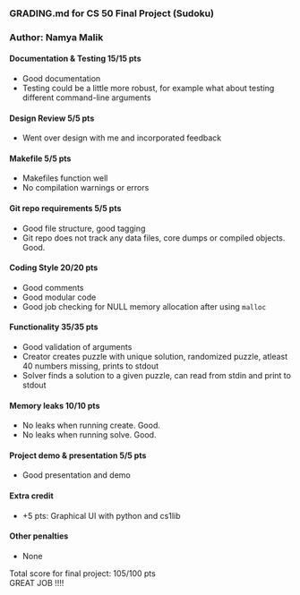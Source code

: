 ### GRADING.md for CS 50 Final Project (Sudoku)
### Author: Namya Malik

#### Documentation & Testing 15/15 pts
* Good documentation
* Testing could be a little more robust, for example what about testing different command-line arguments

#### Design Review 5/5 pts
* Went over design with me and incorporated feedback

#### Makefile 5/5 pts
* Makefiles function well
* No compilation warnings or errors

#### Git repo requirements 5/5 pts
* Good file structure, good tagging
* Git repo does not track any data files, core dumps or compiled objects. Good.

#### Coding Style 20/20 pts
* Good comments
* Good modular code
* Good job checking for NULL memory allocation after using `malloc`

#### Functionality 35/35 pts
* Good validation of arguments
* Creator creates puzzle with unique solution, randomized puzzle, atleast 40 numbers missing, prints to stdout
* Solver finds a solution to a given puzzle, can read from stdin and print to stdout

#### Memory leaks 10/10 pts
* No leaks when running create. Good.
* No leaks when running solve. Good.

#### Project demo & presentation 5/5 pts
* Good presentation and demo

#### Extra credit
* +5 pts: Graphical UI with python and cs1lib

#### Other penalties
* None

Total score for final project: 105/100 pts  
GREAT JOB !!!!
